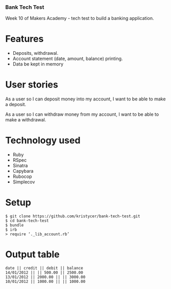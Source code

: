 ### Bank Tech Test

Week 10 of Makers Academy - tech test to build a banking application.

# Features

- Deposits, withdrawal.
- Account statement (date, amount, balance) printing.
- Data be kept in memory 

# User stories 

As a user so I can  deposit money into my account,
I want to be able to make a deposit.

As a user so I can  withdraw money from my account,
I want to be able to make a withdrawal.

# Technology used

- Ruby
- RSpec
- Sinatra
- Capybara
- Rubocop
- Simplecov


# Setup

``` 
$ git clone https://github.com/kristycer/bank-tech-test.git
$ cd bank-tech-test
$ bundle
$ irb
> require ‘._lib_account.rb’  

```

# Output table

``` 
date || credit || debit || balance
14/01/2012 || || 500.00 || 2500.00
13/01/2012 || 2000.00 || || 3000.00
10/01/2012 || 1000.00 || || 1000.00
```
